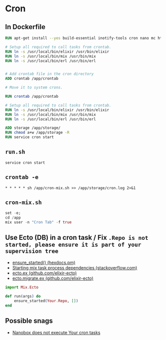 # Cron

## In Dockerfile

```Dockerfile
RUN apt-get install --yes build-essential inotify-tools cron nano mc htop

# Setup all required to call tasks from crontab.
RUN ln -s /usr/local/bin/elixir /usr/bin/elixir
RUN ln -s /usr/local/bin/mix /usr/bin/mix
RUN ln -s /usr/local/bin/erl /usr/bin/erl


# Add crontab file in the cron directory
ADD crontab /app/crontab

# Move it to system crons.

RUN crontab /app/crontab

# Setup all required to call tasks from crontab.
RUN ln -s /usr/local/bin/elixir /usr/bin/elixir
RUN ln -s /usr/local/bin/mix /usr/bin/mix
RUN ln -s /usr/local/bin/erl /usr/bin/erl

ADD storage /app/storage/
RUN chmod a+w /app/storage -R
RUN service cron start
```

## `run.sh`

```shell
service cron start
```

## `crontab -e`

```
* * * * * sh /app/cron-mix.sh >> /app/storage/cron.log 2>&1
```

## `cron-mix.sh`

```ex
set -e;
cd /app
mix user -n "Cron Tab" -f true
```

## Use Ecto (DB) in a cron task / Fix `.Repo is not started, please ensure it is part of your supervision tree`

* [ensure_started() (hexdocs.pm)](https://hexdocs.pm/elixir/Application.html#ensure_started/2)
* [Starting mix task process dependencies (stackoverflow.com)](https://stackoverflow.com/a/35714348)
* [ecto.ex (github.com/elixir-ecto)](https://github.com/elixir-ecto/ecto/blob/master/lib/mix/ecto.ex#L86)
* [ecto.migrate.ex (github.com/elixir-ecto)](https://github.com/elixir-ecto/ecto/blob/df13b1c64f8edd128cec1316336b20f3153eafa3/lib/mix/tasks/ecto.migrate.ex#L67)


```ex
import Mix.Ecto

def run(args) do
    ensure_started(Your.Repo, [])
end
```

## Possible snags

* [Nanobox does not execute Your cron tasks](../Nanobox/Crron.md)